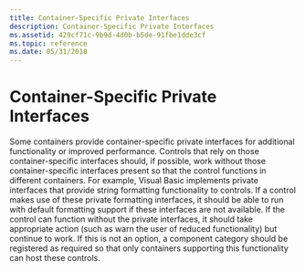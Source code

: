```yaml
---
title: Container-Specific Private Interfaces
description: Container-Specific Private Interfaces
ms.assetid: 429cf71c-9b9d-4d0b-b5de-91fbe1dde3cf
ms.topic: reference
ms.date: 05/31/2018
---
```


# Container-Specific Private Interfaces

Some containers provide container-specific private interfaces for additional functionality or improved performance. Controls that rely on those container-specific interfaces should, if possible, work without those container-specific interfaces present so that the control functions in different containers. For example, Visual Basic implements private interfaces that provide string formatting functionality to controls. If a control makes use of these private formatting interfaces, it should be able to run with default formatting support if these interfaces are not available. If the control can function without the private interfaces, it should take appropriate action (such as warn the user of reduced functionality) but continue to work. If this is not an option, a component category should be registered as required so that only containers supporting this functionality can host these controls.

 

 




